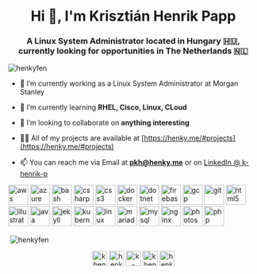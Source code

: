 <h1 align="center">Hi 👋, I'm Krisztián Henrik Papp</h1>
<h3 align="center">A Linux System Administrator located in Hungary 🇭🇺, currently looking for opportunities in The Netherlands 🇳🇱</h3>

<p align="left"> <img src="https://komarev.com/ghpvc/?username=henkyfen" alt="henkyfen" /> </p>

- 🔭 I’m currently working as a Linux System Administrator at Morgan Stanley

- 🌱 I’m currently learning **RHEL, Cisco, Linux, CLoud**

- 👯 I’m looking to collaborate on **anything interesting**

- 👨‍💻 All of my projects are available at [https://henky.me/#projects](https://henky.me/#projects)

- 📫 You can reach me via Email at **pkh@henky.me** or on [LinkedIn @ k-henrik-p](https://linkedin.com/in/k-henrik-p)

<p align="left"><img src="https://devicons.github.io/devicon/devicon.git/icons/amazonwebservices/amazonwebservices-original-wordmark.svg" alt="aws" width="40" height="40"/> <img src="https://www.vectorlogo.zone/logos/microsoft_azure/microsoft_azure-icon.svg" alt="azure" width="40" height="40"/> <img src="https://www.vectorlogo.zone/logos/gnu_bash/gnu_bash-icon.svg" alt="bash" width="40" height="40"/> <img src="https://devicons.github.io/devicon/devicon.git/icons/csharp/csharp-original.svg" alt="csharp" width="40" height="40"/> <img src="https://devicons.github.io/devicon/devicon.git/icons/css3/css3-original-wordmark.svg" alt="css3" width="40" height="40"/> <img src="https://devicons.github.io/devicon/devicon.git/icons/docker/docker-original-wordmark.svg" alt="docker" width="40" height="40"/> <img src="https://devicons.github.io/devicon/devicon.git/icons/dot-net/dot-net-original-wordmark.svg" alt="dotnet" width="40" height="40"/> <img src="https://www.vectorlogo.zone/logos/firebase/firebase-icon.svg" alt="firebase" width="40" height="40"/> <img src="https://www.vectorlogo.zone/logos/google_cloud/google_cloud-icon.svg" alt="gcp" width="40" height="40"/> <img src="https://www.vectorlogo.zone/logos/git-scm/git-scm-icon.svg" alt="git" width="40" height="40"/> <img src="https://devicons.github.io/devicon/devicon.git/icons/html5/html5-original-wordmark.svg" alt="html5" width="40" height="40"/> <img src="https://www.vectorlogo.zone/logos/adobe_illustrator/adobe_illustrator-icon.svg" alt="illustrator" width="40" height="40"/> <img src="https://devicons.github.io/devicon/devicon.git/icons/java/java-original-wordmark.svg" alt="java" width="40" height="40"/> <img src="https://www.vectorlogo.zone/logos/jekyllrb/jekyllrb-icon.svg" alt="jekyll" width="40" height="40"/> <img src="https://www.vectorlogo.zone/logos/kubernetes/kubernetes-icon.svg" alt="kubernetes" width="40" height="40"/> <img src="https://devicons.github.io/devicon/devicon.git/icons/linux/linux-original.svg" alt="linux" width="40" height="40"/> <img src="https://www.vectorlogo.zone/logos/mariadb/mariadb-icon.svg" alt="mariadb" width="40" height="40"/> <img src="https://devicons.github.io/devicon/devicon.git/icons/mysql/mysql-original-wordmark.svg" alt="mysql" width="40" height="40"/> <img src="https://devicons.github.io/devicon/devicon.git/icons/nginx/nginx-original.svg" alt="nginx" width="40" height="40"/> <img src="https://devicons.github.io/devicon/devicon.git/icons/photoshop/photoshop-plain.svg" alt="photoshop" width="40" height="40"/> <img src="https://devicons.github.io/devicon/devicon.git/icons/php/php-original.svg" alt="php" width="40" height="40"/></p>

<p>&nbsp;<img align="center" src="https://github-readme-stats.vercel.app/api?username=henkyfen&show_icons=true" alt="henkyfen" /></p>

<p align="center">
<a href="https://dev.to/khenrikp" target="blank"><img align="center" src="https://cdn.jsdelivr.net/npm/simple-icons@3.0.1/icons/dev-dot-to.svg" alt="khenrikp" height="30" width="30" /></a>
<a href="https://twitter.com/khenrikp" target="blank"><img align="center" src="https://cdn.jsdelivr.net/npm/simple-icons@3.0.1/icons/twitter.svg" alt="henkyfen" height="30" width="30" /></a>
<a href="https://linkedin.com/in/k-henrik-p" target="blank"><img align="center" src="https://cdn.jsdelivr.net/npm/simple-icons@3.0.1/icons/linkedin.svg" alt="k-henrik-p" height="30" width="30" /></a>
<a href="https://fb.com/khenrikp" target="blank"><img align="center" src="https://cdn.jsdelivr.net/npm/simple-icons@3.0.1/icons/facebook.svg" alt="khenrikp" height="30" width="30" /></a>
<a href="https://instagram.com/henkyfen" target="blank"><img align="center" src="https://cdn.jsdelivr.net/npm/simple-icons@3.0.1/icons/instagram.svg" alt="henkyfen" height="30" width="30" /></a>
</p>
